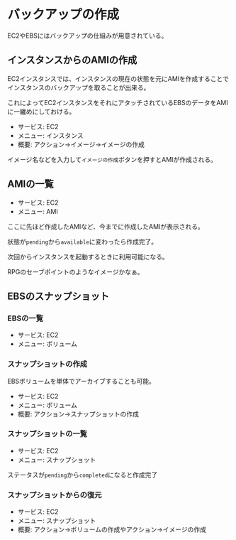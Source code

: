 # バックアップの作成

EC2やEBSにはバックアップの仕組みが用意されている。

## インスタンスからのAMIの作成

EC2インスタンスでは、インスタンスの現在の状態を元にAMIを作成することでインスタンスのバックアップを取ることが出来る。

これによってEC2インスタンスをそれにアタッチされているEBSのデータをAMIに一纏めにしておける。

* サービス: EC2
* メニュー: インスタンス
* 概要: アクション→イメージ→イメージの作成

イメージ名などを入力して`イメージの作成`ボタンを押すとAMIが作成される。

## AMIの一覧

* サービス: EC2
* メニュー: AMI

ここに先ほど作成したAMIなど、今までに作成したAMIが表示される。

状態が`pending`から`available`に変わったら作成完了。

次回からインスタンスを起動するときに利用可能になる。

RPGのセーブポイントのようなイメージかなぁ。

## EBSのスナップショット

### EBSの一覧

* サービス: EC2
* メニュー: ボリューム

### スナップショットの作成

EBSボリュームを単体でアーカイブすることも可能。

* サービス: EC2
* メニュー: ボリューム
* 概要: アクション→スナップショットの作成

### スナップショットの一覧

* サービス: EC2
* メニュー: スナップショット

ステータスが`pending`から`completed`になると作成完了

### スナップショットからの復元

* サービス: EC2
* メニュー: スナップショット
* 概要: アクション→ボリュームの作成やアクション→イメージの作成


